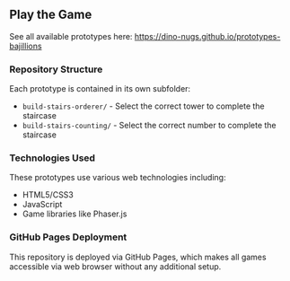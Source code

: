 ## Play the Game

See all available prototypes here:
https://dino-nugs.github.io/prototypes-bajillions

### Repository Structure

Each prototype is contained in its own subfolder:

- `build-stairs-orderer/` - Select the correct tower to complete the staircase
- `build-stairs-counting/` - Select the correct number to complete the staircase

### Technologies Used

These prototypes use various web technologies including:
- HTML5/CSS3
- JavaScript
- Game libraries like Phaser.js

### GitHub Pages Deployment

This repository is deployed via GitHub Pages, which makes all games accessible via web browser without any additional setup.
